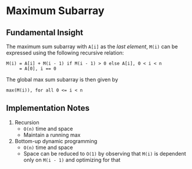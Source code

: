 # Maximum Subarray

## Fundamental Insight
The maximum sum subarray with `A[i]` as the *last element*, `M(i)` can be expressed using the following recursive relation:
```
M(i) = A[i] + M(i - 1) if M(i - 1) > 0 else A[i], 0 < i < n
     = A[0], i == 0
```
The global max sum subarray is then given by
```
max(M(i)), for all 0 <= i < n
```

## Implementation Notes
1. Recursion
   * `O(n)` time and space
   * Maintain a running max
1. Bottom-up dynamic programming
   * `O(n)` time and space
   * Space can be reduced to `O(1)` by observing that `M(i)` is dependent only on `M(i - 1)` and optimizing for that

